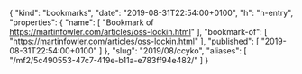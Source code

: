 {
  "kind": "bookmarks",
  "date": "2019-08-31T22:54:00+0100",
  "h": "h-entry",
  "properties": {
    "name": [
      "Bookmark of https://martinfowler.com/articles/oss-lockin.html"
    ],
    "bookmark-of": [
      "https://martinfowler.com/articles/oss-lockin.html"
    ],
    "published": [
      "2019-08-31T22:54:00+0100"
    ]
  },
  "slug": "2019/08/ccyko",
  "aliases": [
    "/mf2/5c490553-47c7-419e-b11a-e783ff94e482/"
  ]
}
